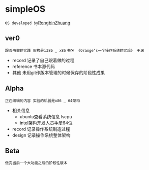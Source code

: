 simpleOS
===
`OS developed by`[RongbinZhuang](www.zhuangrb.com)

ver0   
---
`跟着书做的实践 架构是i386 _ x86`	
`书名 《Orange‘s一个操作系统的实现》 于渊`
* record 记录了自己跟着做的过程  		
* reference 书本源代码  		
* 其他 未用git作版本管理的时候保存的阶段性成果  		
	
Alpha  			
---
`正在编辑的内容 实验的机器是x86 _ 64架构`
* 相关信息
	* ubuntu查看系统信息 lscpu
	* intel架构开发人员手册64位
* record 记录操作系统制造过程
* design 记录操作系统整体架构

Beta  				
---
`做完当前一个大功能之后的阶段性版本`

